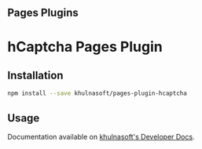 ## Pages Plugins

# hCaptcha Pages Plugin

## Installation

```sh
npm install --save khulnasoft/pages-plugin-hcaptcha
```

## Usage

Documentation available on [khulnasoft's Developer Docs](https://developers.khulnasoft.com/pages/platform/functions/plugins/hcaptcha/).
